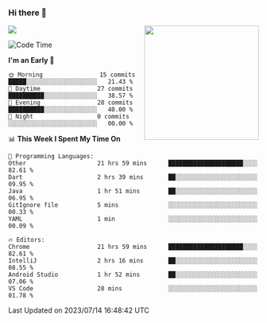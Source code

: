 ### Hi there 👋

![](https://metrics.lecoq.io/itaowu?template=classic&config.timezone=Asia%2FShanghai)
<img align='right' src="https://media.giphy.com/media/M9gbBd9nbDrOTu1Mqx/giphy.gif" width="230">

<!--START_SECTION:waka-->
![Code Time](http://img.shields.io/badge/Code%20Time-237%20hrs%2017%20mins-blue)

**I'm an Early 🐤** 

```text
🌞 Morning                15 commits          █████░░░░░░░░░░░░░░░░░░░░   21.43 % 
🌆 Daytime                27 commits          ██████████░░░░░░░░░░░░░░░   38.57 % 
🌃 Evening                28 commits          ██████████░░░░░░░░░░░░░░░   40.00 % 
🌙 Night                  0 commits           ░░░░░░░░░░░░░░░░░░░░░░░░░   00.00 % 
```


📊 **This Week I Spent My Time On** 

```text
💬 Programming Languages: 
Other                    21 hrs 59 mins      █████████████████████░░░░   82.61 % 
Dart                     2 hrs 39 mins       ██░░░░░░░░░░░░░░░░░░░░░░░   09.95 % 
Java                     1 hr 51 mins        ██░░░░░░░░░░░░░░░░░░░░░░░   06.95 % 
GitIgnore file           5 mins              ░░░░░░░░░░░░░░░░░░░░░░░░░   00.33 % 
YAML                     1 min               ░░░░░░░░░░░░░░░░░░░░░░░░░   00.09 % 

🔥 Editors: 
Chrome                   21 hrs 59 mins      █████████████████████░░░░   82.61 % 
IntelliJ                 2 hrs 16 mins       ██░░░░░░░░░░░░░░░░░░░░░░░   08.55 % 
Android Studio           1 hr 52 mins        ██░░░░░░░░░░░░░░░░░░░░░░░   07.06 % 
VS Code                  28 mins             ░░░░░░░░░░░░░░░░░░░░░░░░░   01.78 % 
```


 Last Updated on 2023/07/14 16:48:42 UTC
<!--END_SECTION:waka-->

<!--
**itaowu/itaowu** is a ✨ _special_ ✨ repository because its `README.md` (this file) appears on your GitHub profile.

Here are some ideas to get you started:

- 🔭 I’m currently working on ...
- 🌱 I’m currently learning ...
- 👯 I’m looking to collaborate on ...
- 🤔 I’m looking for help with ...
- 💬 Ask me about ...
- 📫 How to reach me: ...
- 😄 Pronouns: ...
- ⚡ Fun fact: ...
-->
